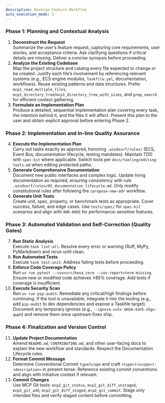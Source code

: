 ```yaml
---
description: Develop Feature Workflow 
auto_execution_mode: 3
---
```


### **Phase 1: Planning and Contextual Analysis**

1. **Deconstruct the Request**  
  Summarize the user’s feature request, capturing core requirements, user stories, and acceptance criteria. Ask clarifying questions if critical details are missing. Deliver a concise synopsis before proceeding.
2. **Analyze the Existing Codebase**  
  Map the project structure and catalog every file expected to change or be created. Justify each file’s involvement by referencing relevant systems (e.g., ECS engine modules,  `Taskfile.yml`, documentation, workflows). Reuse existing patterns and data structures. Prefer  `mcp1_read_multiple_files`,  `mcp1_directory_tree`/`mcp1_directory_tree_with_sizes`, and `grep_search`  for efficient context gathering.
3. **Formulate an Implementation Plan**  
  Produce a detailed, sequential implementation plan covering every task, the intention behind it, and the files it will affect. Present this plan to the user and obtain explicit approval before entering Phase 2.

### **Phase 2: Implementation and In-line Quality Assurance**

4. **Execute the Implementation Plan**  
  Carry out tasks exactly as approved, honoring  `.windsurf/rules/`  (ECS, Event Bus, documentation lifecycle, testing mandates). Maintain TDD with  `spec-kit`  where applicable. Switch tools per `docs/tooling/editing-tools.md`  when editing protected paths.
5. **Generate Comprehensive Documentation**  
  Document new public interfaces and complex logic. Update living documentation as required, ensuring consistency with rule `.windsurf/rules/05_documentation_lifecycle.md`. Only modify constitutional rules after following the  `/propose-new-adr`  workflow.  
6. **Generate Unit Tests**  
  Create unit, spec, property, or benchmark tests as appropriate. Cover success, failure, and edge cases. Use  `tests/spec/`  for  `spec-kit`  scenarios and align with `ADR-0005` for performance-sensitive features.

### **Phase 3: Automated Validation and Self-Correction (Quality Gates)**

7. **Run Static Analysis**  
  Execute  `task lint:all`. Resolve every error or warning (Ruff, MyPy, PyMarkdown) and rerun until clean.
8. **Run Automated Tests**  
  Execute  `task test:unit`. Address failing tests before proceeding.
9. **Enforce Code Coverage Policy**  
  Run  `uv run pytest --cov=src/hexa_core --cov-report=term-missing`. Ensure new or modified code achieves ≥85% coverage. Add tests if coverage is insufficient.
10. **Execute Security Scan**  
  Run  `uv run pip-audit`. Remediate any critical/high findings before continuing. If the tool is unavailable, integrate it into the tooling (e.g., add  `pip-audit`  to dev dependencies and expose a Taskfile target). Document any temporary ignores (e.g., `--ignore-vuln GHSA-4xh5-x5gv-qwph`) and remove them once upstream fixes ship.

### **Phase 4: Finalization and Version Control**

11. **Update Project Documentation**  
  Amend  `README.md`,  `CONTRIBUTING.md`, and other user-facing docs to explain the new workflow and standards. Respect the Documentation Lifecycle rules.
12. **Format Commit Message**  
  Determine Conventional Commit  `type`/`scope`  and craft  `<type>(<scope>): <description>`  in present tense. Reference existing commit conventions and align with initiative context if relevant.
13. **Commit Changes**  
  Use MCP Git tools:  `mcp2_git_status`,  `mcp2_git_diff_unstaged`,  `mcp2_git_add`,  `mcp2_git_diff_staged`,  `mcp2_git_commit`. Stage only intended files and verify staged content before committing.
